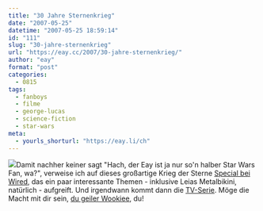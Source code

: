 ```yaml
---
title: "30 Jahre Sternenkrieg"
date: "2007-05-25"
datetime: "2007-05-25 18:59:14"
id: "111"
slug: "30-jahre-sternenkrieg"
url: "https://eay.cc/2007/30-jahre-sternenkrieg/"
author: "eay"
format: "post"
categories:
  - 0815
tags:
  - fanboys
  - filme
  - george-lucas
  - science-fiction
  - star-wars
meta:
  - yourls_shorturl: "https://eay.li/ch"
---
```


[![](/uploads/2007/starwars.jpg)](http://www.flickr.com/photos/82043495@N00/263339599/)Damit nachher keiner sagt "Hach, der Eay ist ja nur so'n halber Star Wars Fan, wa?", verweise ich auf dieses großartige Krieg der Sterne [Special bei Wired](http://www.wired.com/entertainment/hollywood/news/2007/05/lucas), das ein paar interessante Themen - inklusive Leias Metalbikini, natürlich - aufgreift. Und irgendwann kommt dann die [TV-Serie](//eay.cc/2007/clash-of-the-fanboys/). Möge die Macht mit dir sein, [du geiler Wookiee](http://www.flickr.com/photos/82043495@N00/263339599/), du!
